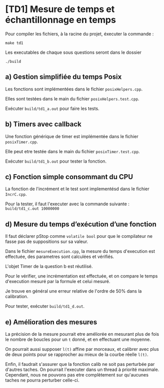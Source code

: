 # [TD1] Mesure de temps et échantillonnage en temps

Pour compiler les fichiers, à la racine du projet, éxecuter la commande :

`make td1`

Les executables de chaque sous questions seront dans le dossier 

`./build`

## a) Gestion simplifiée du temps Posix

Les fonctions sont implémentées dans le fichier `posixHelpers.cpp`.

Elles sont testées dans le main du fichier `posixHelpers.test.cpp`.

Exécuter `build/td1_a.out` pour faire les tests.

## b) Timers avec callback

Une fonction générique de timer est implémentée dans le fichier `posixTimer.cpp`.

Elle peut etre testée dans le main du fichier `posixTimer.test.cpp`.

Exécuter `build/td1_b.out` pour tester la fonction.

## c) Fonction simple consommant du CPU

La fonction de l'incrément et le test sont implementésd dans le fichier `IncrC.cpp`.

Pour la tester, il faut l'executer avec la commande suivante : 
```build/td1_c.out 10000000```

## d) Mesure du temps d’exécution d’une fonction

Il faut déclarer pStop comme `volatile bool` pour que le compilateur ne fasse pas de suppositions sur sa valeur.

Dans le fichier `mesureExecution.cpp`, la mesure du temps d'execution est effectuée, des parametres sont calculées et vérifiés.

L'objet Timer de la question b est réutilisé.

Pour le vérifier, une incrémentation est effectuée, et on compare le temps d'execution mesuré par la formule et celui mesuré.

Je trouve en général une erreur relative de l'ordre de 50% dans la calibration.

Pour tester, exécuter `build/td1_d.out`.

## e) Amélioration des mesures

La précision de la mesure pourrait etre améliorée en mesurant plus de fois le nombre de boucles pour un `t` donné, et en effectuant une moyenne.

On pourrait aussi supposer `l(t)` affine par morceaux, et calibrer avec plus de deux points pour se rapprocher au mieux de la courbe réelle `l(t)`.

Enfin, il faudrait s'assurer que la fonction calib ne soit pas perturbée par d'autres taches. On pourrait l'executer dans un thread à priorité maximale. Cependant, nous ne pouvons pas etre complètement sur qu'aucunes taches ne pourra perturber celle-ci.